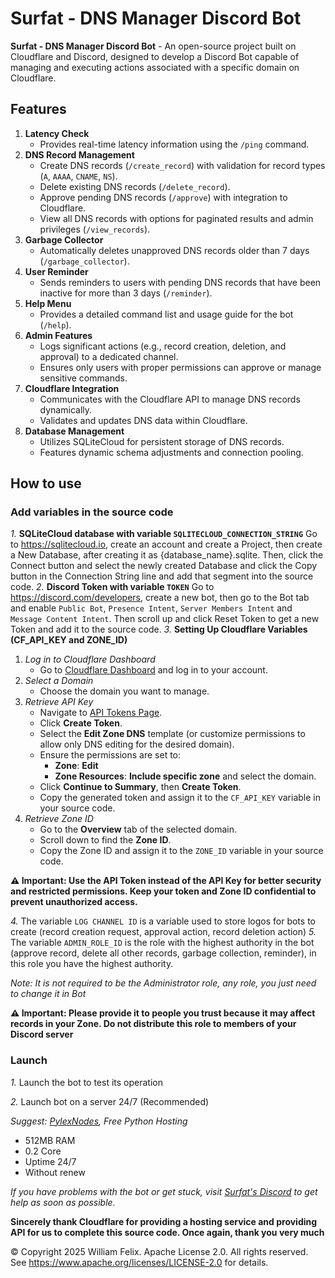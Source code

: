 # Surfat - DNS Manager Discord Bot
**Surfat - DNS Manager Discord Bot** - An open-source project built on Cloudflare and Discord, designed to develop a Discord Bot capable of managing and executing actions associated with a specific domain on Cloudflare.

## Features
1. **Latency Check**  
   - Provides real-time latency information using the `/ping` command.
2. **DNS Record Management**  
   - Create DNS records (`/create_record`) with validation for record types (`A`, `AAAA`, `CNAME`, `NS`).  
   - Delete existing DNS records (`/delete_record`).  
   - Approve pending DNS records (`/approve`) with integration to Cloudflare.  
   - View all DNS records with options for paginated results and admin privileges (`/view_records`).  
3. **Garbage Collector**  
   - Automatically deletes unapproved DNS records older than 7 days (`/garbage_collector`).  
4. **User Reminder**  
   - Sends reminders to users with pending DNS records that have been inactive for more than 3 days (`/reminder`).  
5. **Help Menu**  
   - Provides a detailed command list and usage guide for the bot (`/help`).  
6. **Admin Features**  
   - Logs significant actions (e.g., record creation, deletion, and approval) to a dedicated channel.  
   - Ensures only users with proper permissions can approve or manage sensitive commands.  
7. **Cloudflare Integration**  
   - Communicates with the Cloudflare API to manage DNS records dynamically.  
   - Validates and updates DNS data within Cloudflare.  
8. **Database Management**  
   - Utilizes SQLiteCloud for persistent storage of DNS records.  
   - Features dynamic schema adjustments and connection pooling.
## How to use
### Add variables in the source code
*1.* **SQLiteCloud database with variable ```SQLITECLOUD_CONNECTION_STRING```**
Go to https://sqlitecloud.io, create an account and create a Project, then create a New Database, after creating it as {database_name}.sqlite. Then, click the Connect button and select the newly created Database and click the Copy button in the Connection String line and add that segment into the source code.
*2.* **Discord Token with variable ```TOKEN```**
Go to https://discord.com/developers, create a new bot, then go to the Bot tab and enable `Public Bot`, `Presence Intent`, `Server Members Intent` and `Message Content Intent`. Then scroll up and click Reset Token to get a new Token and add it to the source code.
*3.* **Setting Up Cloudflare Variables (CF_API_KEY and ZONE_ID)**
1. *Log in to Cloudflare Dashboard*
   - Go to [Cloudflare Dashboard](https://dash.cloudflare.com/) and log in to your account.
2. *Select a Domain*
   - Choose the domain you want to manage.
3. *Retrieve API Key*
   - Navigate to [API Tokens Page](https://dash.cloudflare.com/profile/api-tokens).  
   - Click **Create Token**.  
   - Select the **Edit Zone DNS** template (or customize permissions to allow only DNS editing for the desired domain).  
   - Ensure the permissions are set to:  
     - **Zone**: **Edit**  
     - **Zone Resources**: **Include specific zone** and select the domain.  
   - Click **Continue to Summary**, then **Create Token**.  
   - Copy the generated token and assign it to the `CF_API_KEY` variable in your source code.
4. *Retrieve Zone ID*
   - Go to the **Overview** tab of the selected domain.  
   - Scroll down to find the **Zone ID**.  
   - Copy the Zone ID and assign it to the `ZONE_ID` variable in your source code.
  
**⚠️ Important: Use the API Token instead of the API Key for better security and restricted permissions. Keep your token and Zone ID confidential to prevent unauthorized access.**

*4.* The variable ```LOG CHANNEL ID``` is a variable used to store logos for bots to create (record creation request, approval action, record deletion action)
*5.* The variable ```ADMIN_ROLE_ID``` is the role with the highest authority in the bot (approve record, delete all other records, garbage collection, reminder), in this role you have the highest authority.

*Note: It is not required to be the Administrator role, any role, you just need to change it in Bot*

**⚠️ Important: Please provide it to people you trust because it may affect records in your Zone. Do not distribute this role to members of your Discord server**

### Launch
*1.* Launch the bot to test its operation

*2.* Launch bot on a server 24/7 (Recommended)

*Suggest: [PylexNodes](https://pylexnodes.net), Free Python Hosting*
- 512MB RAM
- 0.2 Core
- Uptime 24/7
- Without renew

*If you have problems with the bot or get stuck, visit [Surfat's Discord](https://discord.gg/48yfNKeaAX) to get help as soon as possible.*

**Sincerely thank Cloudflare for providing a hosting service and providing API for us to complete this source code. Once again, thank you very much**

© Copyright 2025 William Felix. Apache License 2.0. All rights reserved.  
See https://www.apache.org/licenses/LICENSE-2.0 for details.
